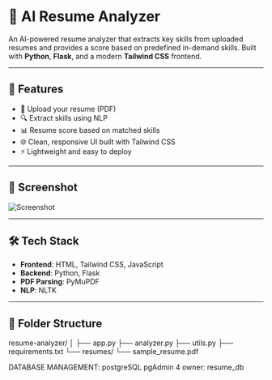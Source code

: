 # 💼 AI Resume Analyzer

An AI-powered resume analyzer that extracts key skills from uploaded resumes and provides a score based on predefined in-demand skills. Built with **Python**, **Flask**, and a modern **Tailwind CSS** frontend.

---

## 🚀 Features

- 📄 Upload your resume (PDF)
- 🔍 Extract skills using NLP
- 📊 Resume score based on matched skills
- 🌐 Clean, responsive UI built with Tailwind CSS
- ⚡ Lightweight and easy to deploy

---

## 📸 Screenshot

![Screenshot](https://user-images.githubusercontent.com/your-image-url.png) 

---

## 🛠️ Tech Stack

- **Frontend**: HTML, Tailwind CSS, JavaScript
- **Backend**: Python, Flask
- **PDF Parsing**: PyMuPDF
- **NLP**: NLTK

---

## 📁 Folder Structure
resume-analyzer/
│
├── app.py
├── analyzer.py
├── utils.py
├── requirements.txt
└── resumes/
    └── sample_resume.pdf

DATABASE MANAGEMENT: postgreSQL
pgAdmin 4
owner: resume_db
